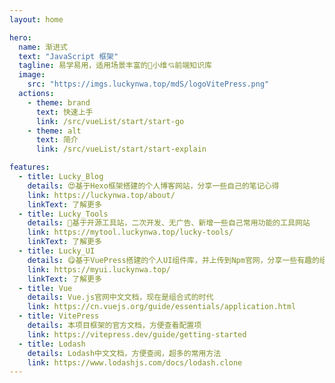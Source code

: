 ```yaml
---
layout: home

hero:
  name: 渐进式
  text: "JavaScript 框架"
  tagline: 易学易用，适用场景丰富的🤠小维💘前端知识库
  image:
    src: "https://imgs.luckynwa.top/mdS/logoVitePress.png"
  actions:
    - theme: brand
      text: 快速上手
      link: /src/vueList/start/start-go
    - theme: alt
      text: 简介
      link: /src/vueList/start/start-explain

features:
  - title: Lucky_Blog
    details: 😍基于Hexo框架搭建的个人博客网站，分享一些自己的笔记心得
    link: https://luckynwa.top/about/
    linkText: 了解更多
  - title: Lucky_Tools
    details: 🫣基于开源工具站，二次开发、无广告、新增一些自己常用功能的工具网站
    link: https://mytool.luckynwa.top/lucky-tools/
    linkText: 了解更多
  - title: Lucky_UI
    details: 😋基于VuePress搭建的个人UI组件库，并上传到Npm官网，分享一些有趣的组件
    link: https://myui.luckynwa.top/
    linkText: 了解更多
  - title: Vue
    details: Vue.js官网中文文档，现在是组合式的时代
    link: https://cn.vuejs.org/guide/essentials/application.html
  - title: VitePress
    details: 本项目框架的官方文档，方便查看配置项
    link: https://vitepress.dev/guide/getting-started
  - title: Lodash
    details: Lodash中文文档，方便查阅，超多的常用方法
    link: https://www.lodashjs.com/docs/lodash.clone
---
```

